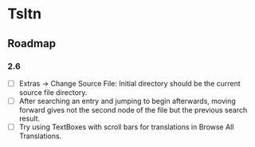 ﻿# Tsltn
## Roadmap

### 2.6
- [ ] Extras -> Change Source File: Initial directory should be the current source file directory.
- [ ] After searching an entry and jumping to begin afterwards, moving forward gives not the 
second node of the file but the previous search result.
- [ ] Try using TextBoxes with scroll bars for translations in Browse All Translations.